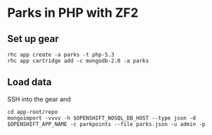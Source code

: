 # Parks in PHP with ZF2

## Set up gear

	rhc app create -a parks -t php-5.3
	rhc app cartridge add -c mongodb-2.0 -a parks

## Load data

SSH into the gear and

	cd app-root/repo
	mongoimport -vvvv -h $OPENSHIFT_NOSQL_DB_HOST --type json -d $OPENSHIFT_APP_NAME -c parkpoints --file parks.json -u admin -p